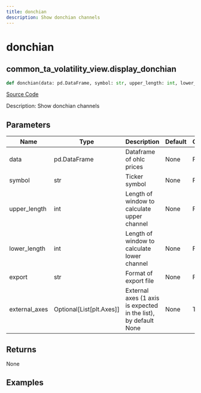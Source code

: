 ```yaml
---
title: donchian
description: Show donchian channels
---
```

# donchian

## common_ta_volatility_view.display_donchian

```python
def donchian(data: pd.DataFrame, symbol: str, upper_length: int, lower_length: int, export: str, external_axes: Union[List[matplotlib.axes._axes.Axes], NoneType]) -> None:
```
[Source Code](https://github.com/OpenBB-finance/OpenBBTerminal/tree/main/openbb_terminal/common/technical_analysis/volatility_view.py#L111)

Description: Show donchian channels

## Parameters

| Name | Type | Description | Default | Optional |
| ---- | ---- | ----------- | ------- | -------- |
| data | pd.DataFrame | Dataframe of ohlc prices | None | False |
| symbol | str | Ticker symbol | None | False |
| upper_length | int | Length of window to calculate upper channel | None | False |
| lower_length | int | Length of window to calculate lower channel | None | False |
| export | str | Format of export file | None | False |
| external_axes | Optional[List[plt.Axes]] | External axes (1 axis is expected in the list), by default None | None | True |

## Returns

None

## Examples

